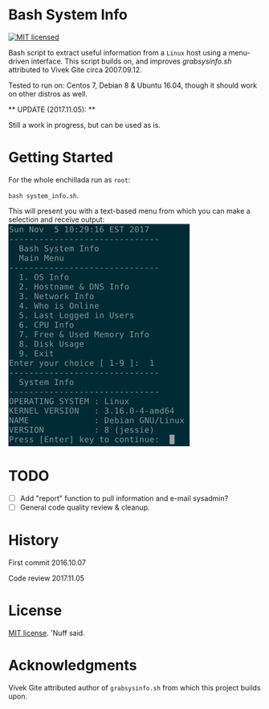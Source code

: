 # Bash System Info  
[![MIT licensed](https://img.shields.io/badge/license-MIT-blue.svg)](https://raw.githubusercontent.com/hyperium/hyper/master/LICENSE)

Bash script to extract useful information from a `Linux` host using a menu-driven interface.
This script builds on, and improves *grabsysinfo.sh* attributed to Vivek Gite circa 2007.09.12. 

Tested to run on: Centos 7, Debian 8 & Ubuntu 16.04, though it should work on other distros as well. 

** UPDATE (2017.11.05): ** 

Still a work in progress, but can be used as is.  

# Getting Started 

For the whole enchillada run as `root`: 

`bash system_info.sh`. 

This will present you with a text-based menu from which you can make a selection and receive output: ![Alt text](https://github.com/marshki/bash_sys_info/blob/master/docs/screen_grab.png "screen_grab.png")
 

# TODO

- [ ] Add "report" function to pull information and e-mail sysadmin? 
- [ ] General code quality review & cleanup. 

# History 

First commit 2016.10.07

Code review 2017.11.05 

# License 

[MIT license](https://opensource.org/licenses/MIT). 'Nuff said. 

# Acknowledgments 

Vivek Gite attributed author of `grabsysinfo.sh` from which this project builds upon. 
